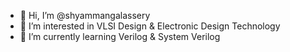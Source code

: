 - 👋 Hi, I’m @shyammangalassery
- 👀 I’m interested in VLSI Design & Electronic Design Technology
- 🌱 I’m currently learning Verilog & System Verilog


<!---
shyammangalassery/shyammangalassery is a ✨ special ✨ repository because its `README.md` (this file) appears on your GitHub profile.
You can click the Preview link to take a look at your changes.
--->
